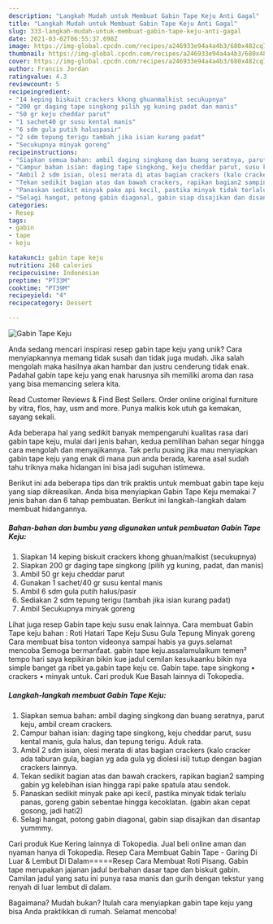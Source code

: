 ```yaml
---
description: "Langkah Mudah untuk Membuat Gabin Tape Keju Anti Gagal"
title: "Langkah Mudah untuk Membuat Gabin Tape Keju Anti Gagal"
slug: 333-langkah-mudah-untuk-membuat-gabin-tape-keju-anti-gagal
date: 2021-03-02T06:55:37.698Z
image: https://img-global.cpcdn.com/recipes/a246933e94a4a4b3/680x482cq70/gabin-tape-keju-foto-resep-utama.jpg
thumbnail: https://img-global.cpcdn.com/recipes/a246933e94a4a4b3/680x482cq70/gabin-tape-keju-foto-resep-utama.jpg
cover: https://img-global.cpcdn.com/recipes/a246933e94a4a4b3/680x482cq70/gabin-tape-keju-foto-resep-utama.jpg
author: Francis Jordan
ratingvalue: 4.3
reviewcount: 5
recipeingredient:
- "14 keping biskuit crackers khong ghuanmalkist secukupnya"
- "200 gr daging tape singkong pilih yg kuning padat dan manis"
- "50 gr keju cheddar parut"
- "1 sachet40 gr susu kental manis"
- "6 sdm gula putih haluspasir"
- "2 sdm tepung terigu tambah jika isian kurang padat"
- "Secukupnya minyak goreng"
recipeinstructions:
- "Siapkan semua bahan: ambil daging singkong dan buang seratnya, parut keju, ambil cream crackers."
- "Campur bahan isian: daging tape singkong, keju cheddar parut, susu kental manis, gula halus, dan tepung terigu. Aduk rata."
- "Ambil 2 sdm isian, olesi merata di atas bagian crackers (kalo cracker ada taburan gula, bagian yg ada gula yg diolesi isi) tutup dengan bagian crackers lainnya."
- "Tekan sedikit bagian atas dan bawah crackers, rapikan bagian2 samping gabin yg kelebihan isian hingga rapi pake spatula atau sendok."
- "Panaskan sedikit minyak pake api kecil, pastika minyak tidak terlalu panas, goreng gabin sebentae hingga kecoklatan. (gabin akan cepat gosong, jadi hati2)"
- "Selagi hangat, potong gabin diagonal, gabin siap disajikan dan disantap yummmy."
categories:
- Resep
tags:
- gabin
- tape
- keju

katakunci: gabin tape keju 
nutrition: 268 calories
recipecuisine: Indonesian
preptime: "PT33M"
cooktime: "PT39M"
recipeyield: "4"
recipecategory: Dessert

---
```



![Gabin Tape Keju](https://img-global.cpcdn.com/recipes/a246933e94a4a4b3/680x482cq70/gabin-tape-keju-foto-resep-utama.jpg)

Anda sedang mencari inspirasi resep gabin tape keju yang unik? Cara menyiapkannya memang tidak susah dan tidak juga mudah. Jika salah mengolah maka hasilnya akan hambar dan justru cenderung tidak enak. Padahal gabin tape keju yang enak harusnya sih memiliki aroma dan rasa yang bisa memancing selera kita.

Read Customer Reviews &amp; Find Best Sellers. Order online original furniture by vitra, flos, hay, usm and more. Punya malkis kok utuh ga kemakan, sayang sekali.

Ada beberapa hal yang sedikit banyak mempengaruhi kualitas rasa dari gabin tape keju, mulai dari jenis bahan, kedua pemilihan bahan segar hingga cara mengolah dan menyajikannya. Tak perlu pusing jika mau menyiapkan gabin tape keju yang enak di mana pun anda berada, karena asal sudah tahu triknya maka hidangan ini bisa jadi suguhan istimewa.


Berikut ini ada beberapa tips dan trik praktis untuk membuat gabin tape keju yang siap dikreasikan. Anda bisa menyiapkan Gabin Tape Keju memakai 7 jenis bahan dan 6 tahap pembuatan. Berikut ini langkah-langkah dalam membuat hidangannya.

<!--inarticleads1-->

##### Bahan-bahan dan bumbu yang digunakan untuk pembuatan Gabin Tape Keju:

1. Siapkan 14 keping biskuit crackers khong ghuan/malkist (secukupnya)
1. Siapkan 200 gr daging tape singkong (pilih yg kuning, padat, dan manis)
1. Ambil 50 gr keju cheddar parut
1. Gunakan 1 sachet/40 gr susu kental manis
1. Ambil 6 sdm gula putih halus/pasir
1. Sediakan 2 sdm tepung terigu (tambah jika isian kurang padat)
1. Ambil Secukupnya minyak goreng


Lihat juga resep Gabin tape keju susu enak lainnya. Cara membuat Gabin Tape keju bahan : Roti Hatari Tape Keju Susu Gula Tepung Minyak goreng Cara membuat bisa tonton videonya sampai habis ya guys.selamat mencoba Semoga bermanfaat. gabin tape keju.assalamulaikum temen² tempo hari saya kepikiran bikin kue jadul cemilan kesukaanku bikin nya simple banget ga ribet ya.gabin tape keju ce. Gabin tape. tape singkong • crackers • minyak untuk. Cari produk Kue Basah lainnya di Tokopedia. 

<!--inarticleads2-->

##### Langkah-langkah membuat Gabin Tape Keju:

1. Siapkan semua bahan: ambil daging singkong dan buang seratnya, parut keju, ambil cream crackers.
1. Campur bahan isian: daging tape singkong, keju cheddar parut, susu kental manis, gula halus, dan tepung terigu. Aduk rata.
1. Ambil 2 sdm isian, olesi merata di atas bagian crackers (kalo cracker ada taburan gula, bagian yg ada gula yg diolesi isi) tutup dengan bagian crackers lainnya.
1. Tekan sedikit bagian atas dan bawah crackers, rapikan bagian2 samping gabin yg kelebihan isian hingga rapi pake spatula atau sendok.
1. Panaskan sedikit minyak pake api kecil, pastika minyak tidak terlalu panas, goreng gabin sebentae hingga kecoklatan. (gabin akan cepat gosong, jadi hati2)
1. Selagi hangat, potong gabin diagonal, gabin siap disajikan dan disantap yummmy.


Cari produk Kue Kering lainnya di Tokopedia. Jual beli online aman dan nyaman hanya di Tokopedia. Resep Cara Membuat Gabin Tape - Garing Di Luar &amp; Lembut Di Dalam=====Resep Cara Membuat Roti Pisang. Gabin tape merupakan jajanan jadul berbahan dasar tape dan biskuit gabin. Camilan jadul yang satu ini punya rasa manis dan gurih dengan tekstur yang renyah di luar lembut di dalam. 

Bagaimana? Mudah bukan? Itulah cara menyiapkan gabin tape keju yang bisa Anda praktikkan di rumah. Selamat mencoba!
